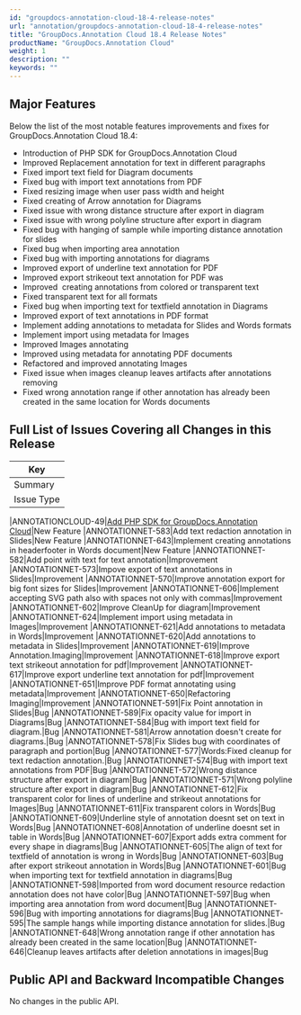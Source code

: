 ```yaml
---
id: "groupdocs-annotation-cloud-18-4-release-notes"
url: "annotation/groupdocs-annotation-cloud-18-4-release-notes"
title: "GroupDocs.Annotation Cloud 18.4 Release Notes"
productName: "GroupDocs.Annotation Cloud"
weight: 1
description: ""
keywords: ""
---
```


## Major Features ##

Below the list of the most notable features improvements and fixes for GroupDocs.Annotation Cloud 18.4:

* Introduction of PHP SDK for GroupDocs.Annotation Cloud 
* Improved Replacement annotation for text in different paragraphs
* Fixed import text field for Diagram documents
* Fixed bug with import text annotations from PDF
* Fixed resizing image when user pass width and height
* Fixed creating of Arrow annotation for Diagrams
* Fixed issue with wrong distance structure after export in diagram
* Fixed issue with wrong polyline structure after export in diagram
* Fixed bug with hanging of sample while importing distance annotation for slides
* Fixed bug when importing area annotation
* Fixed bug with importing annotations for diagrams
* Improved export of underline text annotation for PDF
* Improved export strikeout text annotation for PDF was
* Improved  creating annotations from colored or transparent text
* Fixed transparent text for all formats
* Fixed bug when importing text for textfield annotation in Diagrams
* Improved export of text annotations in PDF format
* Implement adding annotations to metadata for Slides and Words formats
* Implement import using metadata for Images
* Improved Images annotating
* Improved using metadata for annotating PDF documents
* Refactored and improved annotating Images
* Fixed issue when images cleanup leaves artifacts after annotations removing
* Fixed wrong annotation range if other annotation has already been created in the same location for Words documents

## Full List of Issues Covering all Changes in this Release ##

  

|Key
|---
|Summary
|Issue Type

|ANNOTATIONCLOUD-49|[Add PHP SDK for GroupDocs.Annotation Cloud](https://github.com/groupdocs-annotation-cloud/groupdocs-annotation-cloud-php)|New Feature
|ANNOTATIONNET-583|Add text redaction annotation in Slides|New Feature
|ANNOTATIONNET-643|Implement creating annotations in headerfooter in Words document|New Feature
|ANNOTATIONNET-582|Add point with text for text annotation|Improvement
|ANNOTATIONNET-573|Impove export of text annotations in Slides|Improvement
|ANNOTATIONNET-570|Improve annotation export for big font sizes for Slides|Improvement
|ANNOTATIONNET-606|Implement accepting SVG path also with spaces not only with commas|Improvement
|ANNOTATIONNET-602|Improve CleanUp for diagram|Improvement
|ANNOTATIONNET-624|Implement import using metadata in Images|Improvement
|ANNOTATIONNET-621|Add annotations to metadata in Words|Improvement
|ANNOTATIONNET-620|Add annotations to metadata in Slides|Improvement
|ANNOTATIONNET-619|Improve Annotation.Imaging|Improvement
|ANNOTATIONNET-618|Improve export text strikeout annotation for pdf|Improvement
|ANNOTATIONNET-617|Improve export underline text annotation for pdf|Improvement
|ANNOTATIONNET-651|Improve PDF format annotating using metadata|Improvement
|ANNOTATIONNET-650|Refactoring Imaging|Improvement
|ANNOTATIONNET-591|Fix Point annotation in Slides|Bug
|ANNOTATIONNET-589|Fix opacity value for import in Diagrams|Bug
|ANNOTATIONNET-584|Bug with import text field for diagram.|Bug
|ANNOTATIONNET-581|Arrow annotation doesn't create for diagrams.|Bug
|ANNOTATIONNET-578|Fix Slides bug with coordinates of paragraph and portion|Bug
|ANNOTATIONNET-577|Words:Fixed cleanup for text redaction annotation.|Bug
|ANNOTATIONNET-574|Bug with import text annotations from PDF|Bug
|ANNOTATIONNET-572|Wrong distance structure after export in diagram|Bug
|ANNOTATIONNET-571|Wrong polyline structure after export in diagram|Bug
|ANNOTATIONNET-612|Fix transparent color for lines of underline and strikeout annotations for Images|Bug
|ANNOTATIONNET-611|Fix transparent colors in Words|Bug
|ANNOTATIONNET-609|Underline style of annotation doesnt set on text in Words|Bug
|ANNOTATIONNET-608|Annotation of underline doesnt set in table in Words|Bug
|ANNOTATIONNET-607|Export adds extra comment for every shape in diagrams|Bug
|ANNOTATIONNET-605|The align of text for textfield of annotation is wrong in Words|Bug
|ANNOTATIONNET-603|Bug after export strikeout annotation in Words|Bug
|ANNOTATIONNET-601|Bug when importing text for textfield annotation in diagrams|Bug
|ANNOTATIONNET-598|Imported from word document resource redaction annotation does not have color|Bug
|ANNOTATIONNET-597|Bug when importing area annotation from word document|Bug
|ANNOTATIONNET-596|Bug with importing annotations for diagrams|Bug
|ANNOTATIONNET-595|The sample hangs while importing distance annotation for slides.|Bug
|ANNOTATIONNET-648|Wrong annotation range if other annotation has already been created in the same location|Bug
|ANNOTATIONNET-646|Cleanup leaves artifacts after deletion annotations in images|Bug


 

## Public API and Backward Incompatible Changes ##

No changes in the public API.

